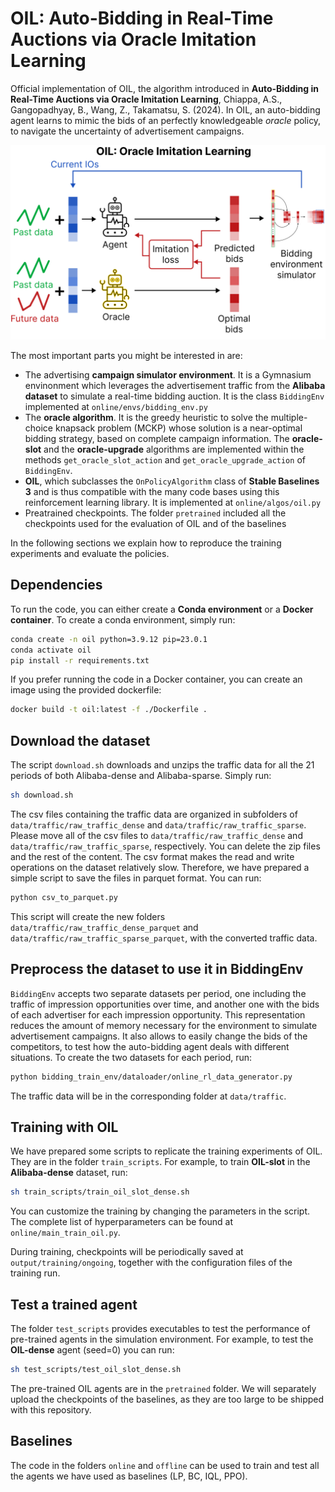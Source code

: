 # OIL: Auto-Bidding in Real-Time Auctions via Oracle Imitation Learning

Official implementation of OIL, the algorithm introduced in **Auto-Bidding in Real-Time Auctions via Oracle Imitation Learning**, Chiappa, A.S., Gangopadhyay, B., Wang, Z., Takamatsu, S. (2024). In OIL, an auto-bidding agent learns to mimic the bids of an perfectly knowledgeable *oracle* policy, to navigate the uncertainty of advertisement campaigns.

<img src="data/images/overview.png" width="512">

The most important parts you might be interested in are:

* The advertising **campaign simulator environment**. It is a Gymnasium envinonment which leverages the advertisement traffic from the **Alibaba dataset** to simulate a real-time bidding auction. It is the class `BiddingEnv` implemented at `online/envs/bidding_env.py`
* The **oracle algorithm**. It is the greedy heuristic to solve the multiple-choice knapsack problem (MCKP) whose solution is a near-optimal bidding strategy, based on complete campaign information. The **oracle-slot** and the **oracle-upgrade** algorithms are implemented within the methods `get_oracle_slot_action` and `get_oracle_upgrade_action` of `BiddingEnv`.
* **OIL**, which subclasses the `OnPolicyAlgorithm` class of **Stable Baselines 3** and is thus compatible with the many code bases using this reinforcement learning library. It is implemented at `online/algos/oil.py`
* Preatrained checkpoints. The folder `pretrained` included all the checkpoints used for the evaluation of OIL and of the baselines

In the following sections we explain how to reproduce the training experiments and evaluate the policies.

## Dependencies

To run the code, you can either create a **Conda environment** or a **Docker container**. To create a conda environment, simply run:

```bash
conda create -n oil python=3.9.12 pip=23.0.1
conda activate oil
pip install -r requirements.txt
```

If you prefer running the code in a Docker container, you can create an image using the provided dockerfile:

```bash
docker build -t oil:latest -f ./Dockerfile .
```

## Download the dataset

The script `download.sh` downloads and unzips the traffic data for all the 21 periods of both Alibaba-dense and Alibaba-sparse. Simply run:

```bash
sh download.sh
```

The csv files containing the traffic data are organized in subfolders of `data/traffic/raw_traffic_dense` and `data/traffic/raw_traffic_sparse`. Please move all of the csv files to `data/traffic/raw_traffic_dense` and `data/traffic/raw_traffic_sparse`, respectively. You can delete the zip files and the rest of the content.
The csv format makes the read and write operations on the dataset relatively slow. Therefore, we have prepared a simple script to save the files in parquet format.
You can run:

```bash
python csv_to_parquet.py
```

This script will create the new folders `data/traffic/raw_traffic_dense_parquet` and `data/traffic/raw_traffic_sparse_parquet`, with the converted traffic data.

## Preprocess the dataset to use it in BiddingEnv

`BiddingEnv` accepts two separate datasets per period, one including the traffic of impression opportunities over time, and another one with the bids of each advertiser for each impression opportunity. This representation reduces the amount of memory necessary for the environment to simulate advertisement campaigns. It also allows to easily change the bids of the competitors, to test how the auto-bidding agent deals with different situations. To create the two datasets for each period, run:

```bash
python bidding_train_env/dataloader/online_rl_data_generator.py
```

The traffic data will be in the corresponding folder at `data/traffic`.

## Training with OIL

We have prepared some scripts to replicate the training experiments of OIL. They are in the folder `train_scripts`. For example, to train **OIL-slot** in the **Alibaba-dense** dataset, run:

```bash
sh train_scripts/train_oil_slot_dense.sh
```

You can customize the training by changing the parameters in the script. The complete list of hyperparameters can be found at `online/main_train_oil.py`.

During training, checkpoints will be periodically saved at `output/training/ongoing`, together with the configuration files of the training run.

## Test a trained agent

The folder `test_scripts` provides executables to test the performance of pre-trained agents in the simulation environment. For example, to test the **OIL-dense** agent (seed=0) you can run:

```bash
sh test_scripts/test_oil_slot_dense.sh
```

The pre-trained OIL agents are in the `pretrained` folder. We will separately upload the checkpoints of the baselines, as they are too large to be shipped with this repository.

## Baselines

The code in the folders `online` and `offline` can be used to train and test all the agents we have used as baselines (LP, BC, IQL, PPO).
